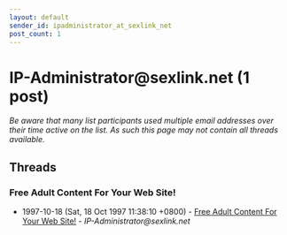 ```yaml
---
layout: default
sender_id: ipadministrator_at_sexlink_net
post_count: 1
---
```


# IP-Administrator<span>@</span>sexlink.net (1 post)

_Be aware that many list participants used multiple email addresses over their time active on the list. As such this page may not contain all threads available._

## Threads

### Free Adult Content For Your Web Site!
+ 1997-10-18 (Sat, 18 Oct 1997 11:38:10 +0800) - [Free Adult Content For Your Web Site!](/archive/1997/10/ea520c932141f7df7d378affc25e6ed0628e536775c22945ba70ffae801580d0) - _IP-Administrator@sexlink.net_

